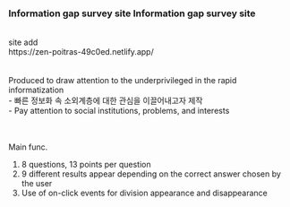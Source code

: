 ### Information gap survey site Information gap survey site
<br>
site add<br>
https://zen-poitras-49c0ed.netlify.app/<br>
<br><br>
Produced to draw attention to the underprivileged in the rapid informatization <br>
- 빠른 정보화 속 소외계층에 대한 관심을 이끌어내고자 제작<br>
- Pay attention to social institutions, problems, and interests<br>

<br><br>
Main func. <br>
1. 8 questions, 13 points per question<br>
2. 9 different results appear depending on the correct answer chosen by the user<br>
3. Use of on-click events for division appearance and disappearance<br>
